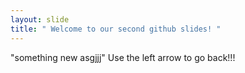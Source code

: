 ```yaml
---
layout: slide
title: " Welcome to our second github slides! "
---
```

"something new asgjjj"
Use the left arrow to go back!!!